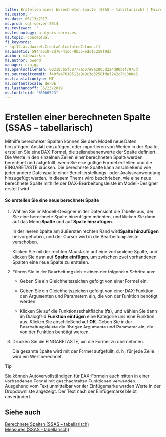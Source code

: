 ```yaml
---
title: Erstellen einer berechneten Spalte (SSAS – tabellarisch) | Microsoft-Dokumentation
ms.custom: ''
ms.date: 06/13/2017
ms.prod: sql-server-2014
ms.reviewer: ''
ms.technology: analysis-services
ms.topic: conceptual
f1_keywords:
- sql12.as.daxref.CreataCalculatedColumn.f1
ms.assetid: 59440510-2d76-41dc-9b55-edc15259f9da
author: minewiskan
ms.author: owend
manager: craigg
ms.openlocfilehash: 60218cb5f50777ac07e9a2805d224d80bef7975d
ms.sourcegitcommit: f40fa47619512a9a9c3e3258fda3242c76c008e6
ms.translationtype: MT
ms.contentlocale: de-DE
ms.lasthandoff: 05/23/2019
ms.locfileid: "66066523"
---
```

# <a name="create-a-calculated-column-ssas-tabular"></a>Erstellen einer berechneten Spalte (SSAS – tabellarisch)
  Mithilfe berechneter Spalten können Sie dem Modell neue Daten hinzufügen. Anstatt einzufügen, oder Importieren von Werten in der Spalte, erstellen Sie eine DAX-Formel, die zeilenebenenwerte der Spalte definiert. Die Werte in den einzelnen Zeilen einer berechneten Spalte werden berechnet und aufgefüllt, wenn Sie eine gültige Formel erstellen und die EINGABETASTE drücken. Die berechnete Spalte kann anschließend wie jeder andere Datenspalte einer Berichterstellungs- oder Analyseanwendung hinzugefügt werden. In diesem Thema wird beschrieben, wie eine neue berechnete Spalte mithilfe der DAX-Bearbeitungsleiste im Modell-Designer erstellt wird.  
  
#### <a name="to-create-a-new-calculated-column"></a>So erstellen Sie eine neue berechnete Spalte  
  
1.  Wählen Sie im Modell-Designer in der Datensicht die Tabelle aus, der Sie eine berechnete Spalte hinzufügen möchten, und klicken Sie dann auf das Menü **Spalte** und auf **Spalte hinzufügen**.  
  
     In der leeren Spalte am äußersten rechten Rand wird**Spalte hinzufügen** hervorgehoben, und der Cursor wird in die Bearbeitungsleiste verschoben.  
  
     Klicken Sie mit der rechten Maustaste auf eine vorhandene Spalte, und klicken Sie dann auf **Spalte einfügen**, um zwischen zwei vorhandenen Spalten eine neue Spalte zu erstellen.  
  
2.  Führen Sie in der Bearbeitungsleiste einen der folgenden Schritte aus:  
  
    -   Geben Sie ein Gleichheitszeichen gefolgt von einer Formel ein.  
  
    -   Geben Sie ein Gleichheitszeichen gefolgt von einer DAX-Funktion, den Argumenten und Parametern ein, die von der Funktion benötigt werden.  
  
    -   Klicken Sie auf die Funktionsschaltfläche (**fx**), und wählen Sie dann im Dialogfeld **Funktion einfügen** eine Kategorie und eine Funktion aus. Klicken Sie abschließend auf **OK**. Geben Sie in der Bearbeitungsleiste die übrigen Argumente und Parameter ein, die von der Funktion benötigt werden.  
  
3.  Drücken Sie die EINGABETASTE, um die Formel zu übernehmen.  
  
     Die gesamte Spalte wird mit der Formel aufgefüllt, d. h., für jede Zeile wird ein Wert berechnet.  
  
> [!TIP]  
>  Sie können AutoVervollständigen für DAX-Formeln auch mitten in einer vorhandenen Formel mit geschachtelten Funktionen verwenden. Ausgehend vom Text unmittelbar vor der Einfügemarke werden Werte in der Dropdownliste angezeigt. Der Text nach der Einfügemarke bleibt unverändert.  
  
## <a name="see-also"></a>Siehe auch  
 [Berechnete Spalten &#40;SSAS – tabellarisch&#41;](ssas-calculated-columns.md)   
 [Measures &#40;SSAS – tabellarisch&#41;](measures-ssas-tabular.md)  
  
  
